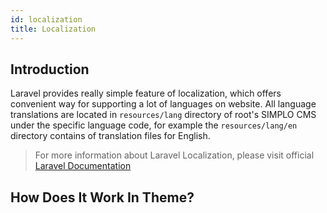 ```yaml
---
id: localization
title: Localization
---
```


## Introduction 

Laravel provides really simple feature of localization, which offers convenient way for supporting a lot of
languages on website. All language translations are located in `resources/lang` directory of root's SIMPLO CMS under the 
specific language code, for example the `resources/lang/en` directory contains of translation files for English.

> For more information about Laravel Localization, please visit official [Laravel Documentation](https://laravel.com/docs/5.8/localization)

## How Does It Work In Theme?

